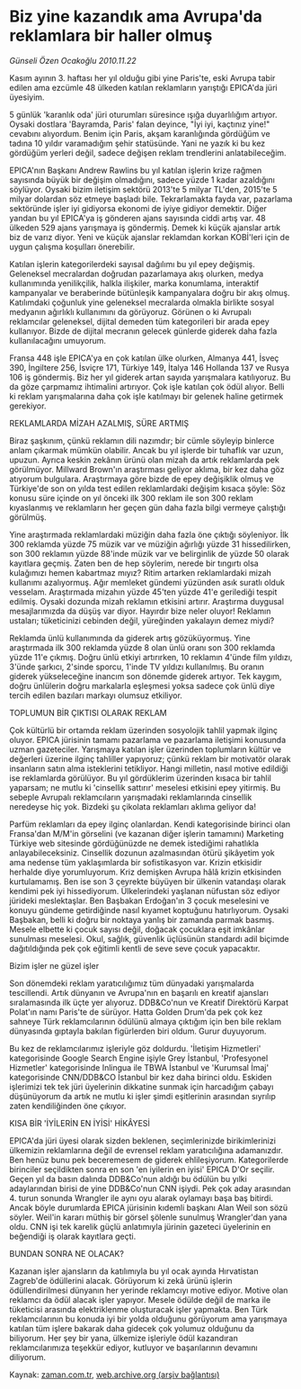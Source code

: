 # Biz yine kazandık ama Avrupa'da reklamlara bir haller olmuş

*Günseli Özen Ocakoğlu 2010.11.22*

<td class="columnist-detail">
<p>Kasım ayının 3. haftası her yıl olduğu gibi yine Paris'te, eski Avrupa tabir edilen ama ezcümle 48 ülkeden katılan reklamların yarıştığı EPICA'da jüri üyesiyim.</p>
<p>
<div id="haberMetinDiv">
<p>5 günlük 'karanlık oda' jüri oturumları süresince ışığa duyarlılığım artıyor. Oysaki dostlara 'Bayramda, Paris' falan deyince, "İyi iyi, kaçtınız yine!" cevabını alıyordum. Benim için Paris, akşam karanlığında gördüğüm ve tadına 10 yıldır varamadığım şehir statüsünde. Yani ne yazık ki bu kez gördüğüm yerleri değil, sadece değişen reklam trendlerini anlatabileceğim.
<p>EPICA'nın Başkanı Andrew Rawlins bu yıl katılan işlerin krize rağmen sayısında büyük bir değişim olmadığını, sadece yüzde 1 kadar azaldığını söylüyor. Oysaki bizim iletişim sektörü 2013'te 5 milyar TL'den, 2015'te 5 milyar dolardan söz etmeye başladı bile. Tekrarlamakta fayda var, pazarlama sektöründe işler iyi gidiyorsa ekonomi de iyiye gidiyor demektir. Diğer yandan bu yıl EPICA'ya iş gönderen ajans sayısında ciddi artış var. 48 ülkeden 529 ajans yarışmaya iş göndermiş. Demek ki küçük ajanslar artık biz de varız diyor. Yeni ve küçük ajanslar reklamdan korkan KOBİ'leri için de uygun çalışma koşulları önerebilir. 
<p>Katılan işlerin kategorilerdeki sayısal dağılımı bu yıl epey değişmiş. Geleneksel mecralardan doğrudan pazarlamaya akış olurken, medya kullanımında yenilikçilik, halkla ilişkiler, marka konumlama, interaktif kampanyalar ve beraberinde bütünleşik kampanyalara doğru bir akış olmuş. Katılımdaki çoğunluk yine geleneksel mecralarda olmakla birlikte sosyal medyanın ağırlıklı kullanımını da görüyoruz. Görünen o ki Avrupalı reklamcılar geleneksel, dijital demeden tüm kategorileri bir arada epey kullanıyor. Bizde de dijital mecranın gelecek günlerde giderek daha fazla kullanılacağını umuyorum. 
<p>Fransa 448 işle EPICA'ya en çok katılan ülke olurken, Almanya 441, İsveç 390, İngiltere 256, İsviçre 171, Türkiye 149, İtalya 146 Hollanda 137 ve Rusya 106 iş göndermiş. Biz her yıl giderek artan sayıda yarışmalara katılıyoruz. Bu da göze çarpmamız ihtimalini artırıyor. Çok işle katılan çok ödül alıyor. Belli ki reklam yarışmalarına daha çok işle katılmayı bir gelenek haline getirmek gerekiyor.
<p>REKLAMLARDA MİZAH AZALMIŞ, SÜRE ARTMIŞ
<p>Biraz şaşkınım, çünkü reklamın dili nazımdır; bir cümle söyleyip binlerce anlam çıkarmak mümkün olabilir. Ancak bu yıl işlerde bir tuhaflık var uzun, upuzun. Ayrıca keskin zekânın ürünü olan mizah da artık reklamlarda pek görülmüyor. Millward Brown'ın araştırması geliyor aklıma, bir kez daha göz atıyorum bulgulara. Araştırmaya göre bizde de epey değişiklik olmuş ve Türkiye'de son on yılda test edilen reklamlardaki değişim kısaca şöyle: Söz konusu süre içinde on yıl önceki ilk 300 reklam ile son 300 reklam kıyaslanmış ve reklamların her geçen gün daha fazla bilgi vermeye çalıştığı görülmüş.
<p>Yine araştırmada reklamlardaki müziğin daha fazla öne çıktığı söyleniyor. İlk 300 reklamda yüzde 75 müzik var ve müziğin ağırlığı yüzde 31 hissedilirken, son 300 reklamın yüzde 88'inde müzik var ve belirginlik de yüzde 50 olarak kayıtlara geçmiş. Zaten ben de hep söylerim, nerede bir tıngırtı olsa kulağımızı hemen kabartmaz mıyız? Ritim artarken reklamlardaki mizah kullanımı azalıyormuş. Ağır memleket gündemi yüzünden asık suratlı olduk vesselam. Araştırmada mizahın yüzde 45'ten yüzde 41'e gerilediği tespit edilmiş. Oysaki dozunda mizah reklamın etkisini artırır. Araştırma duygusal mesajlarımızda da düşüş var diyor. Hayırdır bize neler oluyor! Reklamın ustaları; tüketicinizi cebinden değil, yüreğinden yakalayın demez miydi?
<p>Reklamda ünlü kullanımında da giderek artış gözüküyormuş. Yine araştırmada ilk 300 reklamda yüzde 8 olan ünlü oranı son 300 reklamda yüzde 11'e çıkmış. Doğru ünlü etkiyi artırırken, 10 reklamın 4'ünde film yıldızı, 3'ünde şarkıcı, 2'sinde sporcu, 1'inde TV yıldızı kullanılmış. Bu oranın giderek yükseleceğine inancım son dönemde giderek artıyor. Tek kaygım, doğru ünlülerin doğru markalarla eşleşmesi yoksa sadece çok ünlü diye tercih edilen bazıları markayı olumsuz etkiliyor.
<p>TOPLUMUN BİR ÇIKTISI OLARAK REKLAM
<p>Çok kültürlü bir ortamda reklam üzerinden sosyolojik tahlil yapmak ilginç oluyor. EPICA jürisinin tamamı pazarlama ve pazarlama iletişimi konusunda uzman gazeteciler. Yarışmaya katılan işler üzerinden toplumların kültür ve değerleri üzerine ilginç tahliller yapıyoruz; çünkü reklam bir motivatör olarak insanların satın alma isteklerini tetikliyor. Hangi milletin, nasıl motive edildiği ise reklamlarda görülüyor. Bu yıl gördüklerim üzerinden kısaca bir tahlil yaparsam; ne mutlu ki 'cinsellik sattırır' meselesi etkisini epey yitirmiş. Bu sebeple Avrupalı reklamcıların yarışmadaki reklamlarında cinsellik neredeyse hiç yok. Bizdeki şu çikolata reklamları aklıma geliyor da!
<p>Parfüm reklamları da epey ilginç olanlardan. Kendi kategorisinde birinci olan Fransa'dan M/M'in görselini (ve kazanan diğer işlerin tamamını) Marketing Türkiye web sitesinde gördüğünüzde ne demek istediğimi rahatlıkla anlayabileceksiniz. Cinsellik dozunun azalmasından ötürü şikâyetim yok ama nedense tüm yaklaşımlarda bir sofistikasyon var. Krizin etkisidir herhalde diye yorumluyorum. Kriz demişken Avrupa hâlâ krizin etkisinden kurtulamamış. Ben ise son 3 çeyrekte büyüyen bir ülkenin vatandaşı olarak kendimi pek iyi hissediyorum. Ülkelerindeki yaşlanan nüfustan söz ediyor jürideki meslektaşlar. Ben Başbakan Erdoğan'ın 3 çocuk meselesini ve konuyu gündeme getirdiğinde nasıl kıyamet koptuğunu hatırlıyorum. Oysaki Başbakan, belli ki doğru bir noktaya yanlış bir zamanda parmak basmış. Mesele elbette ki çocuk sayısı değil, doğacak çocuklara eşit imkânlar sunulması meselesi. Okul, sağlık, güvenlik üçlüsünün standardı adil biçimde dağıtıldığında pek çok eğitimli kentli de seve seve çocuk yapacaktır. 
<p>Bizim işler ne güzel işler
<p>Son dönemdeki reklam yaratıcılığımız tüm dünyadaki yarışmalarda tescillendi. Artık dünyanın ve Avrupa'nın en başarılı en kreatif ajansları sıralamasında ilk üçte yer alıyoruz. DDB&amp;Co'nun ve Kreatif Direktörü Karpat Polat'ın namı Paris'te de sürüyor. Hatta Golden Drum'da pek çok kez sahneye Türk reklamcılarının ödülünü almaya çıktığım için ben bile reklam dünyasında gıptayla bakılan figürlerden biri oldum. Gurur duyuyorum.
<p> Bu kez de reklamcılarımız işleriyle göz doldurdu. 'İletişim Hizmetleri' kategorisinde Google Search Engine işiyle Grey İstanbul, 'Profesyonel Hizmetler' kategorisinde Inlingua ile TBWA İstanbul ve 'Kurumsal İmaj' kategorisinde CNN/DDB&amp;CO İstanbul bir kez daha birinci oldu. Eskiden işlerimizi tek tek jüri üyelerinin dikkatine sunmak için harcadığım çabayı düşünüyorum da artık ne mutlu ki işler şimdi eşitlerinin arasından sıyrılıp zaten kendiliğinden öne çıkıyor.
<p>KISA BİR 'İYİLERİN EN İYİSİ' HİKÂYESİ
<p>EPICA'da jüri üyesi olarak sizden beklenen, seçimlerinizde birikimlerinizi ülkemizin reklamlarına değil de evrensel reklam yaratıcılığına adamanızdır. Ben henüz bunu pek beceremesem de giderek ehlileşiyorum. Kategorilerde birinciler seçildikten sonra en son 'en iyilerin en iyisi' EPICA D'Or seçilir. Geçen yıl da basın dalında DDB&amp;Co'nun aldığı bu ödülün bu yılki adaylarından birisi de yine DDB&amp;Co'nun CNN işiydi. Pek çok aday arasından 4. turun sonunda Wrangler ile aynı oyu alarak oylamayı başa baş bitirdi. Ancak böyle durumlarda EPICA jürisinin kıdemli başkanı Alan Weil son sözü söyler. Weil'in kararı müthiş bir görsel şölenle sunulmuş Wrangler'dan yana oldu. CNN işi tek karelik güçlü anlatımıyla jürinin gazeteci üyelerinin en beğendiği iş olarak kayıtlara geçti. 
<p>BUNDAN SONRA NE OLACAK?
<p>Kazanan işler ajansların da katılımıyla bu yıl ocak ayında Hırvatistan Zagreb'de ödüllerini alacak. Görüyorum ki zekâ ürünü işlerin ödüllendirilmesi dünyanın her yerinde reklamcıyı motive ediyor. Motive olan reklamcı da ödül alacak işler yapıyor. Mesele ödülde değil de marka ile tüketicisi arasında elektriklenme oluşturacak işler yapmakta. Ben Türk reklamcılarının bu konuda iyi bir yolda olduğunu görüyorum ama yarışmaya katılan tüm işlere bakarak daha gidecek çok yolumuz olduğunu da biliyorum. Her şey bir yana, ülkemize işleriyle ödül kazandıran reklamcılarımıza teşekkür ediyor, kutluyor ve başarılarının devamını diliyorum.</p></p></p></p></p></p></p></p></p></p></p></p></p></p></p></p></p></p></div>
</p>
<a href="http://web.archive.org/web/20101229140858/mailto:g.ocakoglu@zaman.com.tr">
</a></td>

Kaynak: [zaman.com.tr](http://zaman.com.tr/yazar.do?yazino=1055410), [web.archive.org (arşiv bağlantısı)](http://web.archive.org/web/20101229140858/http://zaman.com.tr:80/yazar.do?yazino=1055410)
